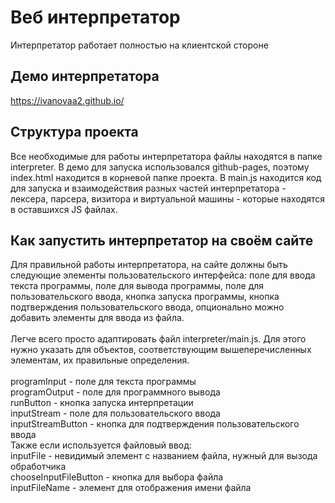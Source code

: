 # Веб интерпретатор
Интерпретатор работает полностью на клиентской стороне
## Демо интерпретатора
https://ivanovaa2.github.io/
## Структура проекта
Все необходимые для работы интерпретатора файлы находятся в папке interpreter. В демо для запуска использовался github-pages, поэтому index.html находится в корневой папке проекта. В main.js находится код для запуска и взаимодействия разных частей интерпретатора - лексера, парсера, визитора и виртуальной машины - которые находятся в оставшихся JS файлах.
## Как запустить интерпретатор на своём сайте
Для правильной работы интерпретатора, на сайте должны быть следующие элементы пользовательского интерфейса: поле для ввода текста программы, поле для вывода программы, поле для пользовательского ввода, кнопка запуска программы, кнопка подтверждения пользовательского ввода, опционально можно добавить элементы для ввода из файла.\
\
Легче всего просто адаптировать файл interpreter/main.js. Для этого нужно указать для объектов, соответствующим вышеперечисленных элементам, их правильные определения.\
\
programInput 		- поле для текста программы\
programOutput 		- поле для программного вывода\
runButton 			- кнопка запуска интерпретации\
inputStream 		- поле для пользовательского ввода\
inputStreamButton 	- кнопка для подтверждения пользовательского ввода\
Также если используется файловый ввод:\
inputFile 				- невидимый элемент с названием файла, нужный для вызода обработчика\
chooseInputFileButton 	- кнопка для выбора файла\
inputFileName 			- элемент для отображения имени файла